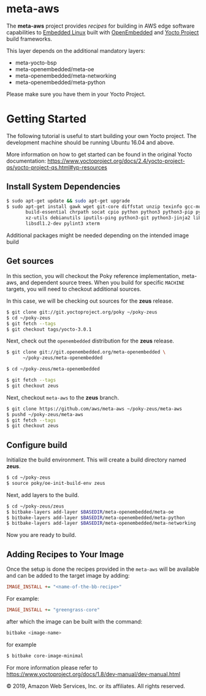 # meta-aws

The **meta-aws** project provides *recipes* for building in AWS edge software capabilities to [Embedded Linux](https://elinux.org) built with [OpenEmbedded](https://www.openembedded.org) and [Yocto Project](https://www.yoctoproject.org/) build frameworks.

This layer depends on the additional mandatory layers:

- meta-yocto-bsp
- meta-openembedded/meta-oe
- meta-openembedded/meta-networking
- meta-openembedded/meta-python

Please make sure you have them in your Yocto Project.

# Getting Started

The following tutorial is useful to start building your own Yocto project. The development machine should be running Ubuntu 16.04 and above.

More information on how to get started can be found in the original Yocto documentation: https://www.yoctoproject.org/docs/2.4/yocto-project-qs/yocto-project-qs.html#yp-resources

## Install System Dependencies

```bash
$ sudo apt-get update && sudo apt-get upgrade
$ sudo apt-get install gawk wget git-core diffstat unzip texinfo gcc-multilib \
       build-essential chrpath socat cpio python python3 python3-pip python3-pexpect \
       xz-utils debianutils iputils-ping python3-git python3-jinja2 libegl1-mesa \
       libsdl1.2-dev pylint3 xterm
```

Additional packages might be needed depending on the intended image build

## Get sources

In this section, you will checkout the Poky reference implementation, meta-aws, and dependent source trees.  When you build for specific `MACHINE` targets, you will need to checkout additional sources.

In this case, we will be checking out sources for the **zeus** release.

```bash
$ git clone git://git.yoctoproject.org/poky ~/poky-zeus
$ cd ~/poky-zeus
$ git fetch --tags
$ git checkout tags/yocto-3.0.1
```

Next, check out the `openembedded` distribution for the **zeus** release.

```bash
$ git clone git://git.openembedded.org/meta-openembedded \
      ~/poky-zeus/meta-openembedded

$ cd ~/poky-zeus/meta-openembedded

$ git fetch --tags
$ git checkout zeus
```

Next, checkout `meta-aws` to the **zeus** branch.

```bash
$ git clone https://github.com/aws/meta-aws ~/poky-zeus/meta-aws
$ pushd ~/poky-zeus/meta-aws
$ git fetch --tags
$ git checkout zeus
```

## Configure build

Initialize the build environment. This will create a build directory named **zeus**.

```bash
$ cd ~/poky-zeus
$ source poky/oe-init-build-env zeus
```

Next, add layers to the build.

```bash
$ cd ~/poky-zeus/zeus
$ bitbake-layers add-layer $BASEDIR/meta-openembedded/meta-oe
$ bitbake-layers add-layer $BASEDIR/meta-openembedded/meta-python
$ bitbake-layers add-layer $BASEDIR/meta-openembedded/meta-networking
```
Now you are ready to build.

## Adding Recipes to Your Image

Once the setup is done the recipes provided in the `meta-aws` will be available and can be added to the target image by adding:

```cfg
IMAGE_INSTALL += "<name-of-the-bb-recipe>"
```

For example:

```cfg
IMAGE_INSTALL += "greengrass-core"
```

after which the image can be built with the command:

```bash
bitbake <image-name>
```

for example

```bash
$ bitbake core-image-minimal
```

For more information please refer to https://www.yoctoproject.org/docs/1.8/dev-manual/dev-manual.html

© 2019, Amazon Web Services, Inc. or its affiliates. All rights reserved.
